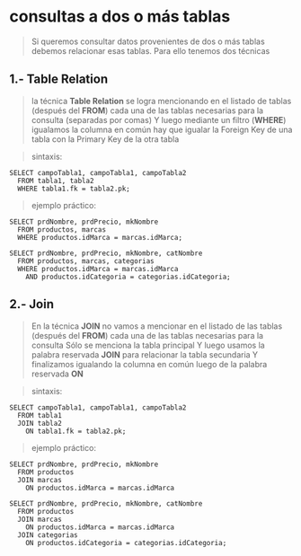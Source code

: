 # consultas a dos o más tablas

> Si queremos consultar datos provenientes de dos o más tablas debemos relacionar esas tablas.
> Para ello tenemos dos técnicas

## 1.- Table Relation

> la técnica **Table Relation** se logra mencionando en el listado de tablas (después del **FROM**) cada una de las tablas necesarias para la consulta (separadas por comas)
> Y luego mediante un filtro (**WHERE**) 
> igualamos la columna en común
> hay que igualar la Foreign Key de una tabla con la Primary Key de la otra tabla

> sintaxis:

    SELECT campoTabla1, campoTabla1, campoTabla2  
      FROM tabla1, tabla2  
      WHERE tabla1.fk = tabla2.pk;  

> ejemplo práctico: 

    SELECT prdNombre, prdPrecio, mkNombre  
      FROM productos, marcas  
      WHERE productos.idMarca = marcas.idMarca;  

    SELECT prdNombre, prdPrecio, mkNombre, catNombre  
      FROM productos, marcas, categorias    
      WHERE productos.idMarca = marcas.idMarca  
        AND productos.idCategoria = categorias.idCategoria;  


## 2.- Join 

> En la técnica **JOIN** no vamos a mencionar en el listado de las tablas (después del **FROM**) cada una de las tablas necesarias para la consulta
> Sólo se menciona la tabla principal
> Y luego usamos la palabra reservada **JOIN** para relacionar la tabla secundaria
> Y finalizamos igualando la columna en común luego de la palabra reservada **ON**

> sintaxis:

    SELECT campoTabla1, campoTabla1, campoTabla2  
      FROM tabla1  
      JOIN tabla2  
        ON tabla1.fk = tabla2.pk;  

> ejemplo práctico:

    SELECT prdNombre, prdPrecio, mkNombre  
      FROM productos  
      JOIN marcas  
        ON productos.idMarca = marcas.idMarca

    SELECT prdNombre, prdPrecio, mkNombre, catNombre  
      FROM productos  
      JOIN marcas  
        ON productos.idMarca = marcas.idMarca  
      JOIN categorias  
        ON productos.idCategoria = categorias.idCategoria;  

